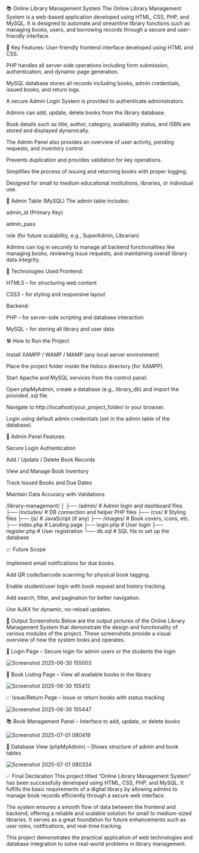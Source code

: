 📚 Online Library Management System
The Online Library Management System is a web-based application developed using HTML, CSS, PHP, and MySQL. It is designed to automate and streamline library functions such as managing books, users, and borrowing records through a secure and user-friendly interface.

🔧 Key Features:
User-friendly frontend interface developed using HTML and CSS.

PHP handles all server-side operations including form submission, authentication, and dynamic page generation.

MySQL database stores all records including books, admin credentials, issued books, and return logs.

A secure Admin Login System is provided to authenticate administrators.

Admins can add, update, delete books from the library database.

Book details such as title, author, category, availability status, and ISBN are stored and displayed dynamically.

The Admin Panel also provides an overview of user activity, pending requests, and inventory control.

Prevents duplication and provides validation for key operations.

Simplifies the process of issuing and returning books with proper logging.

Designed for small to medium educational institutions, libraries, or individual use.

📁 Admin Table (MySQL)
The admin table includes:

admin_id (Primary Key)

admin_pass

role (for future scalability, e.g., SuperAdmin, Librarian)

Admins can log in securely to manage all backend functionalities like managing books, reviewing issue requests, and maintaining overall library data integrity.

🚀 Technologies Used
Frontend:

HTML5 – for structuring web content

CSS3 – for styling and responsive layout

Backend:

PHP – for server-side scripting and database interaction

MySQL – for storing all library and user data

🛠️ How to Run the Project

Install XAMPP / WAMP / MAMP (any local server environment)

Place the project folder inside the htdocs directory (for XAMPP).

Start Apache and MySQL services from the control panel.

Open phpMyAdmin, create a database (e.g., library_db) and import the provided .sql file.

Navigate to http://localhost/your_project_folder/ in your browser.

Login using default admin credentials (set in the admin table of the database).

👤 Admin Panel Features

Secure Login Authentication

Add / Update / Delete Book Records

View and Manage Book Inventory

Track Issued Books and Due Dates

Maintain Data Accuracy with Validations

/library-management/
│
├── /admin/         # Admin login and dashboard files
├── /includes/      # DB connection and helper PHP files
├── /css/           # Styling files
├── /js/            # JavaScript (if any)
├── /images/        # Book covers, icons, etc.
├── index.php       # Landing page
├── login.php       # User login
├── register.php    # User registration
└── db.sql          # SQL file to set up the database

📈 Future Scope

Implement email notifications for due books.

Add QR code/barcode scanning for physical book tagging.

Enable student/user login with book request and history tracking.

Add search, filter, and pagination for better navigation.

Use AJAX for dynamic, no-reload updates.

📸 Output Screenshots
Below are the output pictures of the Online Library Management System that demonstrate the design and functionality of various modules of the project. 
These screenshots provide a visual overview of how the system looks and operates.

🔐  Login Page – Secure login for admin users or the students  the login 

 ![Screenshot 2025-06-30 155003](https://github.com/user-attachments/assets/c912fae0-6911-4b7d-bac1-3882fd7db73d)
 

 📄 Book Listing Page – View all available books in the library

 ![Screenshot 2025-06-30 155412](https://github.com/user-attachments/assets/18a22199-03e3-4ed5-baf0-6f24bf8056db)

  
 ✅ Issue/Return Page – Issue or return books with status tracking

![Screenshot 2025-06-30 155447](https://github.com/user-attachments/assets/9ed24912-0c1c-4544-864f-815da112f2db)


📚 Book Management Panel – Interface to add, update, or delete books

![Screenshot 2025-07-01 080419](https://github.com/user-attachments/assets/7e6ec250-c993-4a22-a496-21e81480c4c6)


🧾 Database View (phpMyAdmin) – Shows structure of admin and book tables

![Screenshot 2025-07-01 080334](https://github.com/user-attachments/assets/306ea42c-757a-4ea0-a72c-d1ba634f1fc8)


✅ Final Declaration
This project titled “Online Library Management System” has been successfully developed using HTML, CSS, PHP, and MySQL. It fulfills the basic requirements of a digital library by allowing admins to manage book records efficiently through a secure web interface.

The system ensures a smooth flow of data between the frontend and backend, offering a reliable and scalable solution for small to medium-sized libraries. It serves as a great foundation for future enhancements such as user roles, notifications, and real-time tracking.

This project demonstrates the practical application of web technologies and database integration to solve real-world problems in library management.


